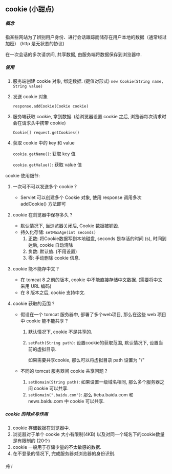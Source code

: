 ## cookie (小甜点)

##### 概念

指某些网站为了辨别用户身份、进行会话跟踪而储存在用户本地的数据（通常经过加密）  (http 是无状态的协议)

在一次会话的多次请求间, 共享数据, 由服务端将数据保存到浏览器中.



##### 使用

1. 服务端创建 cookie 对象, 绑定数据. (键值对形式)
   `new Cookie(String name, String value)`

2. 发送 cookie 对象

   `response.addCookie(Cookie cookie)`

3. 服务端获取 cookie, 拿到数据. (给浏览器设置 cookie 之后, 浏览器每次请求时会在请求头中携带 cookie)

   `Cookie[] request.getCookies()`

4. 获取 cookie 中的 key 和 value

   `cookie.getName()`: 获取 key 值

   `cookie.getValue()`: 获取 value 值



cookie 使用细节:

1. 一次可不可以发送多个 cookie ?

   + Servlet 可以创建多个 Cookie 对象, 使用 response 调用多次 addCookie() 方法即可

2. cookie 在浏览器中保存多久 ? 

   + 默认情况下, 当浏览器关闭后, Cookie 数据被销毁.
   + 持久化存储: `setMaxAge(int seconds)`
     1. 正数: 将Cookie数据写到本地磁盘, seconds 是存活的时间 (s), 时间到达后, cookie 自动清除
     2. 负数: 默认值. (不用设置)
     3. 零: 手动删除 cookie 信息.

3. cookie 能不能存中文 ?

   + 在 tomcat 8 之前的版本, cookie 中不能直接存储中文数据. (需要将中文采用 URL 编码)
   + 在 8 版本之后, cookie 支持中文.

4. cookie 获取的范围 ?

   + 假设在一个 tomcat 服务器中, 部署了多个web项目, 那么在这些 web 项目中 cookie 能不能共享 ?

     1. 默认情况下, cookie 不是共享的.

     2. `setPath(String path)`: 设置cookie的获取范围, 默认情况下, 设置当前的虚拟目录.

        如果需要共享cookie, 那么可以将虚拟目录 path 设置为 "/"

   + 不同的 tomcat 服务器间 cookie 共享问题 ?

     1. `setDomain(String path)`: 如果设置一级域名相同, 那么多个服务器之间 cookie 可以共享.
     2. `setDomain(".baidu.com")`: 那么 tieba.baidu.com 和 news.baidu.com 中 cookie 可以共享.



##### cookie 的特点与作用

1. cookie 存储数据在浏览器中.
2. 浏览器对于单个 cookie 大小有限制(4KB) 以及对同一个域名下的cookie数量是有限制的 (20个)
3. cookie 一般用于存储少量的不太敏感的数据.
4. 在不登录的情况下, 完成服务器对浏览器的身份识别.





###### 完 !